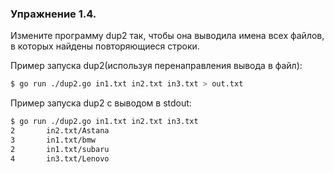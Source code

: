 ### Упражнение 1.4.

Измените программу dup2 так, чтобы она выводила имена всех файлов, в которых найдены повторяющиеся строки.

Пример запуска dup2(используя перенаправления вывода в файл):
```bash
$ go run ./dup2.go in1.txt in2.txt in3.txt > out.txt
```

Пример запуска dup2 с выводом в stdout:
```bash
$ go run ./dup2.go in1.txt in2.txt in3.txt
2       in2.txt/Astana
3       in1.txt/bmw
2       in1.txt/subaru
4       in3.txt/Lenovo
```